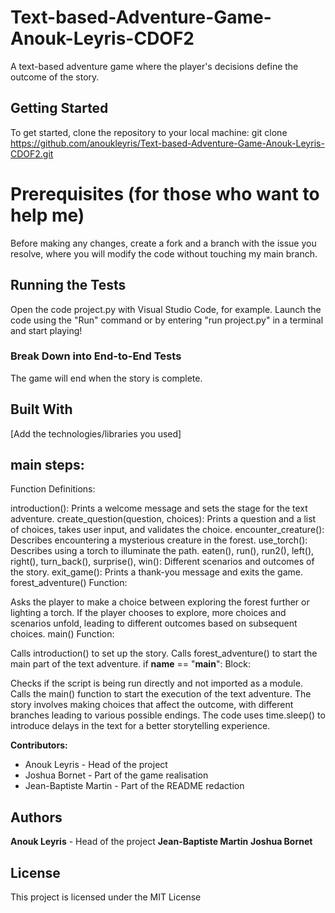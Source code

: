 # Text-based-Adventure-Game-Anouk-Leyris-CDOF2

A text-based adventure game where the player's decisions define the outcome of the story.

## Getting Started

To get started, clone the repository to your local machine: git clone https://github.com/anoukleyris/Text-based-Adventure-Game-Anouk-Leyris-CDOF2.git

# Prerequisites (for those who want to help me)

Before making any changes, create a fork and a branch with the issue you resolve, where you will modify the code without touching my main branch.

## Running the Tests

Open the code project.py with Visual Studio Code, for example. Launch the code using the "Run" command or by entering "run project.py" in a terminal and start playing!

### Break Down into End-to-End Tests

The game will end when the story is complete.

## Built With

[Add the technologies/libraries you used]

## main steps: 

Function Definitions:

introduction(): Prints a welcome message and sets the stage for the text adventure.
create_question(question, choices): Prints a question and a list of choices, takes user input, and validates the choice.
encounter_creature(): Describes encountering a mysterious creature in the forest.
use_torch(): Describes using a torch to illuminate the path.
eaten(), run(), run2(), left(), right(), turn_back(), surprise(), win(): Different scenarios and outcomes of the story.
exit_game(): Prints a thank-you message and exits the game.
forest_adventure() Function:

Asks the player to make a choice between exploring the forest further or lighting a torch.
If the player chooses to explore, more choices and scenarios unfold, leading to different outcomes based on subsequent choices.
main() Function:

Calls introduction() to set up the story.
Calls forest_adventure() to start the main part of the text adventure.
if __name__ == "__main__": Block:

Checks if the script is being run directly and not imported as a module.
Calls the main() function to start the execution of the text adventure.
The story involves making choices that affect the outcome, with different branches leading to various possible endings. The code uses time.sleep() to introduce delays in the text for a better storytelling experience.

**Contributors:**
- Anouk Leyris - Head of the project
- Joshua Bornet - Part of the game realisation
- Jean-Baptiste Martin - Part of the README redaction 

## Authors

**Anouk Leyris** - Head of the project
**Jean-Baptiste Martin**
**Joshua Bornet**

## License

This project is licensed under the MIT License
